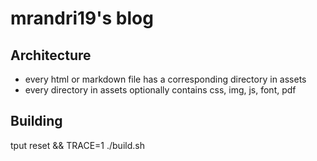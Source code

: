# mrandri19's blog

## Architecture

-   every html or markdown file has a corresponding directory in assets
-   every directory in assets optionally contains css, img, js, font, pdf

## Building

tput reset && TRACE=1 ./build.sh
